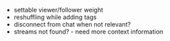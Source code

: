 - settable viewer/follower weight
- reshuffling while adding tags
- disconnect from chat when not relevant?
- streams not found? - need more context information
